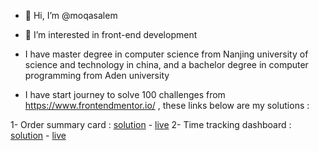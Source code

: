 - 👋 Hi, I’m @moqasalem 
- 👀 I’m interested in  front-end development  
- I have master degree in computer science from Nanjing university of science and technology in china, and a bachelor degree in computer programming from Aden university 

- I have start journey to solve 100 challenges from https://www.frontendmentor.io/ , these links below are my solutions :

1- Order summary card : [solution](https://github.com/moqasalem/order-summary) -  [live](https://moqasalem.github.io/order-summary/)
2- Time tracking dashboard :  [solution](https://github.com/moqasalem/time-tracking-dashboard-main) - [live](https://moqasalem.github.io/time-tracking-dashboard-main/)
<!---
moqasalem/moqasalem is a ✨ special ✨ repository because its `README.md` (this file) appears on your GitHub profile.
You can click the Preview link to take a look at your changes.
--->
